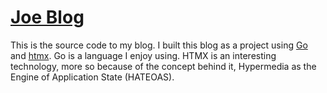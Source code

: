 # [Joe Blog](https://flowofcode.com)

This is the source code to my blog. I built this blog as a project using
[Go](https://go.dev/) and [htmx](https://htmx.org/). Go is a language I enjoy
using. HTMX is an interesting technology, more so because of the concept
behind it, Hypermedia as the Engine of Application State (HATEOAS).

